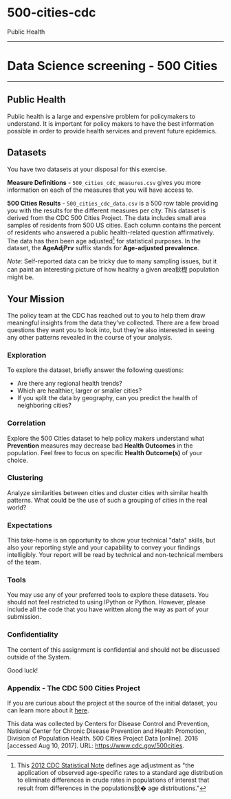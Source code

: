 # 500-cities-cdc
Public Health

---

# Data Science screening - 500 Cities

---

## Public Health

Public health is a large and expensive problem for policymakers to understand. It is important for policy makers to have the best information possible in order to provide health services and prevent future epidemics.

## Datasets
You have two datasets at your disposal for this exercise.

**Measure Definitions** - `500_cities_cdc_measures.csv` gives you more information on each of the measures that you will have access to.

**500 Cities Results** - `500_cities_cdc_data.csv` is a 500 row table providing you with the results for the different measures per city. This dataset is derived from the CDC 500 Cities Project. The data includes small area samples of residents from 500 US cities. Each column contains the percent of residents who answered a public health-related question affirmatively. The data has then been age adjusted[^1] for statistical purposes. In the dataset, the **AgeAdjPrv** suffix stands for **Age-adjusted prevalence**.

*Note*:  Self-reported data can be tricky due to many sampling issues, but it can paint an interesting picture of how healthy a given area鈥檚 population might be.

[^1]: This [2012 CDC Statistical Note](https://www.cdc.gov/nchs/data/statnt/statnt20.pdf) defines age adjustment as "the application of observed age-specific rates to a standard age distribution to eliminate differences in crude rates in populations of interest that result from differences in the populations鈥� age distributions."


## Your Mission
The policy team at the CDC has reached out to you to help them draw meaningful insights from the data they've collected. There are a few broad questions they want you to look into, but they're also interested in seeing any other patterns revealed in the course of your analysis.
### Exploration
To explore the dataset, briefly answer the following questions:

- Are there any regional health trends?
- Which are healthier, larger or smaller cities?
- If you split the data by geography, can you predict the health of neighboring cities?

### Correlation
Explore the 500 Cities dataset to help policy makers understand what **Prevention** measures may decrease bad **Health Outcomes** in the population. Feel free to focus on specific **Health Outcome(s)** of your choice.

### Clustering
Analyze similarities between cities and cluster cities with similar health patterns.
What could be the use of such a grouping of cities in the real world?


### Expectations
This take-home is an opportunity to show your technical "data" skills, but also your reporting style and your capability to convey your findings intelligibly. Your report will be read by technical and non-technical members of the team.

### Tools
You may use any of your preferred tools to explore these datasets. You should not feel restricted to using IPython or Python. However, please include all the code that you have written along the way as part of your submission.

### Confidentiality
The content of this assignment is confidential and should not be discussed outside of the System.

Good luck!


### Appendix - The CDC 500 Cities Project
If you are curious about the project at the source of the initial dataset, you can learn more about it [here](https://www.cdc.gov/500cities/about.htm).

This data was collected by Centers for Disease Control and Prevention, National Center for Chronic Disease Prevention and Health Promotion, Division of Population Health. 500 Cities Project Data [online]. 2016 [accessed Aug 10, 2017]. URL: https://www.cdc.gov/500cities.
